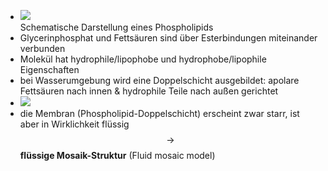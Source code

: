 - ![](https://cdn.kastatic.org/ka-perseus-images/352079e6dc783dce573875198fcb364180b01331.png)  
Schematische Darstellung eines Phospholipids
- Glycerinphosphat und Fettsäuren sind über Esterbindungen miteinander verbunden
- Molekül hat hydrophile/lipophobe und hydrophobe/lipophile Eigenschaften
- bei Wasserumgebung wird eine Doppelschicht ausgebildet: apolare Fettsäuren nach innen & hydrophile Teile nach außen gerichtet
- ![](https://images.gutefrage.net/media/fragen-antworten/bilder/237668226/0_big.png?v=1486331411000)
- die Membran (Phospholipid-Doppelschicht) erscheint zwar starr, ist aber in Wirklichkeit flüssig $$ \rightarrow $$ **flüssige Mosaik-Struktur** (Fluid mosaic model)
